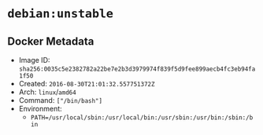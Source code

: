# `debian:unstable`

## Docker Metadata

- Image ID: `sha256:0035c5e2382782a22be7e2b3d3979974f839f5d9fee899aecb4fc3eb94fa1f50`
- Created: `2016-08-30T21:01:32.557751372Z`
- Arch: `linux`/`amd64`
- Command: `["/bin/bash"]`
- Environment:
  - `PATH=/usr/local/sbin:/usr/local/bin:/usr/sbin:/usr/bin:/sbin:/bin`
